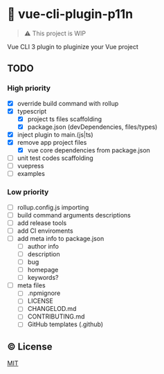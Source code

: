 # :electric_plug: vue-cli-plugin-p11n

> :warning: This project is WIP

Vue CLI 3 plugin to pluginize your Vue project

## TODO

### High priority
- [x] override build command with rollup
- [x] typescript
  - [x] project ts files scaffolding
  - [x] package.json (devDependencies, files/types)
- [x] inject plugin to main.(js|ts)
- [x] remove app project files
  - [x] vue core dependencies from package.json
- [ ] unit test codes scaffolding
- [ ] vuepress
- [ ] examples

### Low priority
- [ ] rollup.config.js importing
- [ ] build command arguments descriptions
- [ ] add release tools
- [ ] add CI enviroments
- [ ] add meta info to package.json
  - [ ] author info
  - [ ] description
  - [ ] bug
  - [ ] homepage
  - [ ] keywords?
- [ ] meta files
  - [ ] .npmignore
  - [ ] LICENSE
  - [ ] CHANGELOD.md
  - [ ] CONTRIBUTING.md
  - [ ] GitHub templates (.github)

## :copyright: License

[MIT](http://opensource.org/licenses/MIT)
